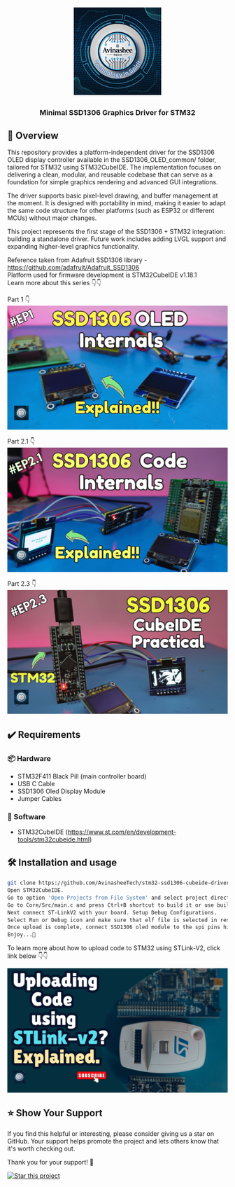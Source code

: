 <h1 align="center">
  <a href="https://www.youtube.com/@eccentric_engineer">
	<img
		width="200"
		alt="Avinashee Tech"
		src="img/Avinashee Tech Logo New.png">
  </a>  
</h1>

<h3 align="center">
	Minimal SSD1306 Graphics Driver for STM32
</h3>




  
## 📝 Overview

This repository provides a platform-independent driver for the SSD1306 OLED display controller available in the SSD1306_OLED_common/
folder, tailored for STM32 using STM32CubeIDE.
The implementation focuses on delivering a clean, modular, and reusable codebase that can serve as a foundation for simple graphics rendering and advanced GUI integrations.

The driver supports basic pixel-level drawing, and buffer management at the moment. It is designed with portability in mind, 
making it easier to adapt the same code structure for other platforms (such as ESP32 or different MCUs) without major changes.

This project represents the first stage of the SSD1306 + STM32 integration: building a standalone driver.
Future work includes adding LVGL support and expanding higher-level graphics functionality.

Reference taken from Adafruit SSD1306 library - https://github.com/adafruit/Adafruit_SSD1306  
Platform used for firmware development is STM32CubeIDE v1.18.1  
Learn more about this series 👇👇  
  
Part 1 👇  
[![STM32_SSD1306_PART1_Youtube Video](img/oledpt1thumbnail.png)](https://youtu.be/BN-J8Ks-_c4)  

Part 2.1 👇  
[![STM32_SSD1306_PART2_1_Youtube Video](img/oledpt2.1thumbnail.png)](https://youtu.be/xIpSNDCL8Ik)  

Part 2.3 👇  
[![STM32_SSD1306_PART2_3_Youtube Video](img/oledpt2.3thumbnail.png)](https://youtu.be/BlbK9RoPh0g)  

  
## ✔️ Requirements

### 📦 Hardware
- STM32F411 Black Pill (main controller  board)
- USB C Cable
- SSD1306 Oled Display Module
- Jumper Cables 

### 📂 Software
- STM32CubeIDE (https://www.st.com/en/development-tools/stm32cubeide.html)  

## 🛠️ Installation and usage

```sh
git clone https://github.com/AvinasheeTech/stm32-ssd1306-cubeide-driver.git
Open STM32CubeIDE.
Go to option 'Open Projects from File System' and select project directory.
Go to Core/Src/main.c and press Ctrl+B shortcut to build it or use build icon from toolbar.
Next connect ST-LinkV2 with your board. Setup Debug Configurations. 
Select Run or Debug icon and make sure that elf file is selected in respective configurations.
Once upload is complete, connect SSD1306 oled module to the spi pins highlighted in .ioc file.
Enjoy...🍹
```
To learn more about how to upload code to STM32 using STLink-V2, click link below 👇👇  

[![STM32 Youtube Video](img/stlinkv2thumbnail.png)](https://youtu.be/XuZgJvGf_Nw)


## ⭐️ Show Your Support

If you find this helpful or interesting, please consider giving us a star on GitHub. Your support helps promote the project and lets others know that it's worth checking out. 

Thank you for your support! 🌟

[![Star this project](https://img.shields.io/github/stars/AvinasheeTech/stm32-ssd1306-cubeide-driver?style=social)](https://github.com/AvinasheeTech/stm32-ssd1306-cubeide-driver/stargazers)
